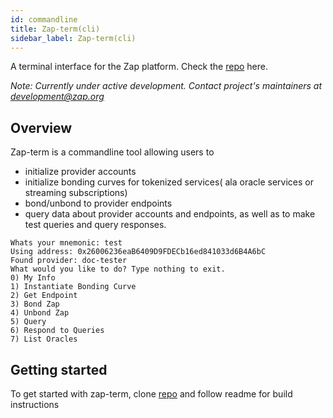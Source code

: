 ```yaml
---
id: commandline 
title: Zap-term(cli)
sidebar_label: Zap-term(cli)
---
```


A terminal interface for the Zap platform.
Check the [repo](https://github.com/zapproject/zap-term) here.

*Note: Currently under active development. Contact project's maintainers at development@zap.org* 

## Overview

Zap-term is a commandline tool allowing users to 
- initialize provider accounts 
- initialize bonding curves for tokenized services( ala oracle services or streaming subscriptions)
- bond/unbond to provider endpoints 
- query data about provider accounts and endpoints, as well as to make test queries and query responses.

```
Whats your mnemonic: test
Using address: 0x26006236eaB6409D9FDECb16ed841033d6B4A6bC 
Found provider: doc-tester
What would you like to do? Type nothing to exit.
0) My Info
1) Instantiate Bonding Curve
2) Get Endpoint
3) Bond Zap
4) Unbond Zap
5) Query
6) Respond to Queries
7) List Oracles
```


## Getting started

To get started with zap-term, clone [repo](https://github.com/zapproject/zap-term) and follow readme for build instructions 



